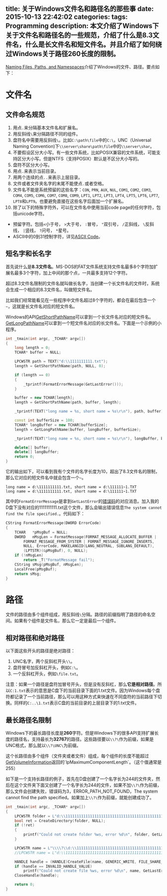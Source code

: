 title: 关于Windows文件名和路径名的那些事
date: 2015-10-13 22:42:02
categories:
tags: Programming
description: 本文介绍了Windows下关于文件名和路径名的一些规范，介绍了什么是8.3文件名，什么是长文件名和短文件名。并且介绍了如何绕过Windows关于路径260长度的限制。
---
[Naming Files, Paths, and Namespaces](https://msdn.microsoft.com/en-us/library/windows/desktop/aa365247%28v=vs.85%29.aspx)介绍了Windows的文件、路径。要点如下：

# 文件名
## 文件命名规范
1. 用点`.`来分隔基本文件名和扩展名。  
1. 用反斜线`\`来分隔路径不同的组件。  
1. 盘符名中需要用反斜线`\`。比如`C:\path\file`中的`C:\`，UNC（Universal Naming Convention)下`\\server\share\path\file`中的`\\server\shar`。  
1. 不要假设区分大小写。有一些文件系统，比如POSIX兼容的文件系统，可能支持区分大小写。但是NTFS（支持POSIX）默认是不区分大小写的。  
1. 盘符不区分大小写。  
1. 用点`.`来表示当前目录。  
1. 用两个连续的点`..`来表示上层目录。  
1. 文件或者文件夹名字的末尾不能使点`.`或者空格。  
1. 文件名不能是系统预留的这些名字：`CON`, `PRN`, `AUX`, `NUL`, `COM1`, `COM2`, `COM3`, `COM4`, `COM5`, `COM6`, `COM7`, `COM8`, `COM9`, `LPT1`, `LPT2`, `LPT3`, `LPT4`, `LPT5`, `LPT6`, `LPT7`, `LPT8`和`LPT9`。也要避免直接在这些名字后面加一个扩展名。  
1. 除了以下的特殊字符外，可以在文件名中使用当前code page的任何字符，包括unicode字符。  

- 预留字符。包括`<`小于号， `>`大于号， `:`冒号， `"`双引号， `/`正斜线， `\`反斜线， `|`竖线， `?`问号， `*`星号。  
- ASCII中的0到31控制字符，详见[ASCII Code](http://www.ascii-code.com/)。  

## 短名字和长名字

首先说什么是**8.3文件名**。MS-DOS的FAT文件系统支持文件名最多8个字符加扩展名最多3个字符，加上中间的那个点，一共最多支持12个字符。

超过8.3文件名限制的文件名就叫做长名字，当创建一个长文件名的文件时，系统会生成一个相应的8.3文件名，叫做短文件名。

比如我们经常能看见在一些程序中文件名超过8个字符的，都会在最后包含一个`~`，这就是长文件名对应的短文件名。

Windows的API[GetShortPathName](https://msdn.microsoft.com/en-us/library/windows/desktop/aa364989%28v=vs.85%29.aspx)可以拿到一个长文件名对应的短文件名。[GetLongPathName](https://msdn.microsoft.com/en-us/library/windows/desktop/aa364980%28v=vs.85%29.aspx)可以拿到一个短文件名对应的长文件名。下面是一个示例的小程序。

```c++
int _tmain(int argc, _TCHAR* argv[])
{
	long length = 0;
	TCHAR* buffer = NULL;

	LPCWSTR path = TEXT("d:\\1111111111.txt");
	length = GetShortPathName(path, NULL, 0);

	if (length == 0)
	{
		_tprintf(FormatErrorMessage(GetLastError()));
	}

	buffer = new TCHAR[length];
	length = GetShortPathName(path, buffer, length);

	_tprintf(TEXT("long name = %s, short name = %s\r\n"), path, buffer);

	const int bufferSize = 100;
	TCHAR* longBuffer = new TCHAR[bufferSize];
	length = GetLongPathName(buffer, longBuffer, bufferSize);

	_tprintf(TEXT("long name = %s, short name = %s\r\n"), longBuffer, buffer);

	delete[] buffer;
	delete[] longBuffer;
	return 0;
}
```

它的输出如下，可以看到我有个文件的名字长度为10，超出了8.3文件名的限制，那么它对应的短文件名中就会包含一个`~`。

```
long name = d:\1111111111.txt, short name = d:\111111~1.TXT
long name = d:\1111111111.txt, short name = d:\111111~1.TXT
```

其中的`FormatErrorMessage`是拿到`GetLastError`的[错误码](https://msdn.microsoft.com/en-us/library/windows/desktop/ms681381%28v=vs.85%29.aspx)的对应消息。加入我的D盘下没有对应的1111111111.txt这个文件，那么会输出错误信息`The system cannot find the file specified.`。代码如下：

```c++
CString FormatErrorMessage(DWORD ErrorCode)
{
	TCHAR   *pMsgBuf = NULL;
	DWORD   nMsgLen = FormatMessage(FORMAT_MESSAGE_ALLOCATE_BUFFER |
		FORMAT_MESSAGE_FROM_SYSTEM | FORMAT_MESSAGE_IGNORE_INSERTS,
		NULL, ErrorCode, MAKELANGID(LANG_NEUTRAL, SUBLANG_DEFAULT),
		(LPTSTR)(&pMsgBuf), 0, NULL);
	if (!nMsgLen)
		return _T("FormatMessage fail");
	CString sMsg(pMsgBuf, nMsgLen);
	LocalFree(pMsgBuf);
	return sMsg;
}
```

# 路径

文件的路径由多个组件组成，用反斜线`\`分隔。路径的前缀指明了路径的命名空间。如果有个组件是文件名，那么它一定是最后一个组件。

## 相对路径和绝对路径

以下面这些开头的路径是绝对路径：

1. UNC名字，两个反斜杠开头`\\`。  
1. 盘符冒号加反斜杠开头，例如`C:\`。  
1. 一个反斜杠开头，例如`\file.txt`。

注意：如果一个路径是盘符加冒号开头，但是没有反斜杠，那么**它是相对路径**。所以`C:1.txt`表示的意思是C盘下的当前目录下面的1.txt文件。因为Windows每个盘符都记录了一个当前路径，那么可以用这种方式来快速在不同盘符的当前路径下切换。同样的`C:..\1.txt`表示C盘的当前目录的上层目录下的1.txt文件。

## 最长路径名限制

Windows下的最长路径长度是**260**字符。但是Windows下的很多API支持扩展长度的路径名，支持最长为**32767**的路径。这些路径要以`\\?\`作为前缀，如果是UNC格式，那么就以`\\?\UNC\`为前缀。

这个长路径由多个组件（文件夹或者文件）组成，每个组件的长度不能超过[GetVolumeInformation](https://msdn.microsoft.com/en-us/library/windows/desktop/aa364993(v=vs.85).aspx)返回的`lpMaximumComponentLength`。（这个值通常是255）

如下是一个支持长路径的例子，首先在D盘创建了一个名字长为244的文件夹，然后在这个文件夹下面又创建了一个名字长为244的文件，如果不加`\\?\`作为前缀，那么文件会创建失败，错误码为3，ERROR_PATH_NOT_FOUND，The system cannot find the path specified。如果加上`\\?\`作为前缀，就能创建成功了。

```c++
int _tmain(int argc, _TCHAR* argv[])
{
	LPCWSTR folder = L"d:\\111111111111111111111111111111111111111111111111111111111111111111111111111111111111111111111111111111111111111111111111111111111111111111111111111111111111111111111111111111111111111111111111111111111111111111111111111111111111111111111111111";
	bool ret = CreateDirectory(folder, NULL);
	if (!ret)
	{
		printf("Could not create folder %ws, error %d\n", folder, GetLastError());
	}

	LPCWSTR name = L"\\\\?\\d:\\111111111111111111111111111111111111111111111111111111111111111111111111111111111111111111111111111111111111111111111111111111111111111111111111111111111111111111111111111111111111111111111111111111111111111111111111111111111111111111111111111\\111111111111111111111111111111111111111111111111111111111111111111111111111111111111111111111111111111111111111111111111111111111111111111111111111111111111111111111111111111111111111111111111111111111111111111111111111111111111111111111111111.txt";
	//LPCWSTR name = L"d:\\111111111111111111111111111111111111111111111111111111111111111111111111111111111111111111111111111111111111111111111111111111111111111111111111111111111111111111111111111111111111111111111111111111111111111111111111111111111111111111111111111\\111111111111111111111111111111111111111111111111111111111111111111111111111111111111111111111111111111111111111111111111111111111111111111111111111111111111111111111111111111111111111111111111111111111111111111111111111111111111111111111111111.txt";

	HANDLE handle = (HANDLE)CreateFile(name, GENERIC_WRITE, FILE_SHARE_WRITE, NULL, CREATE_ALWAYS, NULL, NULL);
	if (handle == INVALID_HANDLE_VALUE)
		printf("Could not create file %ws, error %d\n", name, GetLastError());
	CloseHandle(handle);

	return 0;
}
```















